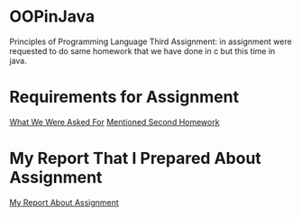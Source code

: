 # OOPinJava
Principles of Programming Language Third Assignment: in assignment were requested to do same homework that we have done in c but this time in java. 

# Requirements for Assignment
[What We Were Asked For](RequestedRequirements.pdf)
[Mentioned Second Homework](MentionedSecondHomework.pdf)

# My Report That I Prepared About Assignment
[My Report About Assignment](Report.pdf)
